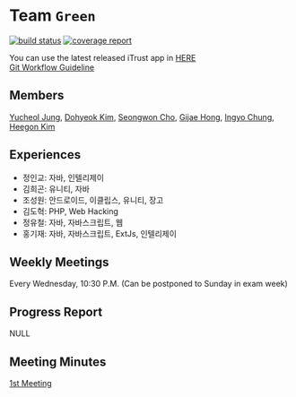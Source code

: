 Team ``Green``
=======================

[![build status](http://141.223.163.190/teamgreen/iTrust/badges/master/build.svg)](http://141.223.163.190/teamgreen/iTrust/commits/master)
[![coverage report](http://141.223.163.190/teamgreen/iTrust/badges/master/coverage.svg)](http://141.223.163.190/teamgreen/iTrust/commits/master)

You can use the latest released iTrust app in [HERE](http://itrustgreen.ze.am/)  
[Git Workflow Guideline](https://docs.google.com/presentation/d/1um2WQeBSv8GYaRCqJa_Af3SaeY5dDBqiItsEHOkjK8E/edit?usp=sharing)

Members
-------

[Yucheol Jung](@ycjung), [Dohyeok Kim](@dohyeokkim), [Seongwon Cho](@kardy04), [Gijae Hong](@todok1020), [Ingyo Chung](@jik0730), [Heegon Kim](@sinjint)

Experiences
-----------


* 정인교: 자바, 인텔리제이
* 김희곤: 유니티, 자바
* 조성원: 안드로이드, 이클립스, 유니티, 장고
* 김도혁: PHP, Web Hacking
* 정유철: 자바, 자바스크립트, 웹
* 홍기재: 자바, 자바스크립트, ExtJs, 인텔리제이


Weekly Meetings
---------------

Every Wednesday, 10:30 P.M. (Can be postponed to Sunday in exam week)

Progress Report
---------------

NULL

Meeting Minutes
---------------

[1st Meeting](meeting_log/first_meeting.md)
